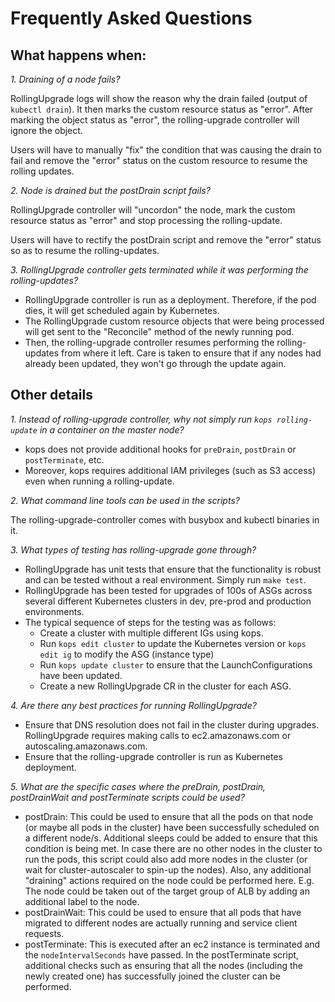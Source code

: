 # Frequently Asked Questions

## What happens when:

_1. Draining of a node fails?_

RollingUpgrade logs will show the reason why the drain failed (output of `kubectl drain`). It then marks the custom resource status as "error". After marking the object status as "error", the rolling-upgrade controller will ignore the object.

Users will have to manually "fix" the condition that was causing the drain to fail and remove the "error" status on the custom resource to resume the rolling updates.

_2. Node is drained but the postDrain script fails?_

RollingUpgrade controller will "uncordon" the node, mark the custom resource status as "error" and stop processing the rolling-update.

Users will have to rectify the postDrain script and remove the "error" status so as to resume the rolling-updates.

_3. RollingUpgrade controller gets terminated while it was performing the rolling-updates?_

- RollingUpgrade controller is run as a deployment. Therefore, if the pod dies, it will get scheduled again by Kubernetes.
- The RollingUpgrade custom resource objects that were being processed will get sent to the "Reconcile" method of the newly running pod.
- Then, the rolling-upgrade controller resumes performing the rolling-updates from where it left. Care is taken to ensure that if any nodes had already been updated, they won't go through the update again.

## Other details

_1. Instead of rolling-upgrade controller, why not simply run `kops rolling-update` in a container on the master node?_

- kops does not provide additional hooks for `preDrain`, `postDrain` or `postTerminate`, etc.
- Moreover, kops requires additional IAM privileges (such as S3 access) even when running a rolling-update.

_2. What command line tools can be used in the scripts?_

The rolling-upgrade-controller comes with busybox and kubectl binaries in it.

_3. What types of testing has rolling-upgrade gone through?_

- RollingUpgrade has unit tests that ensure that the functionality is robust and can be tested without a real environment. Simply run `make test`.
- RollingUpgrade has been tested for upgrades of 100s of ASGs across several different Kubernetes clusters in dev, pre-prod and production environments.
- The typical sequence of steps for the testing was as follows:
  - Create a cluster with multiple different IGs using kops.
  - Run `kops edit cluster` to update the Kubernetes version or `kops edit ig` to modify the ASG (instance type)
  - Run `kops update cluster` to ensure that the LaunchConfigurations have been updated.
  - Create a new RollingUpgrade CR in the cluster for each ASG.

_4. Are there any best practices for running RollingUpgrade?_

- Ensure that DNS resolution does not fail in the cluster during upgrades. RollingUpgrade requires making calls to ec2.amazonaws.com or autoscaling.amazonaws.com.
- Ensure that the rolling-upgrade controller is run as Kubernetes deployment.

_5. What are the specific cases where the preDrain, postDrain, postDrainWait and postTerminate scripts could be used?_

- postDrain: This could be used to ensure that all the pods on that node (or maybe all pods in the cluster) have been successfully scheduled on a different node/s. Additional sleeps could be added to ensure that this condition is being met. In case there are no other nodes in the cluster to run the pods, this script could also add more nodes in the cluster (or wait for cluster-autoscaler to spin-up the nodes). Also, any additional "draining" actions required on the node could be performed here. E.g. The node could be taken out of the target group of ALB by adding an additional label to the node.
- postDrainWait: This could be used to ensure that all pods that have migrated to different nodes are actually running and service client requests.
- postTerminate: This is executed after an ec2 instance is terminated and the `nodeIntervalSeconds` have passed. In the postTerminate script, additional checks such as ensuring that all the nodes (including the newly created one) has successfully joined the cluster can be performed.
